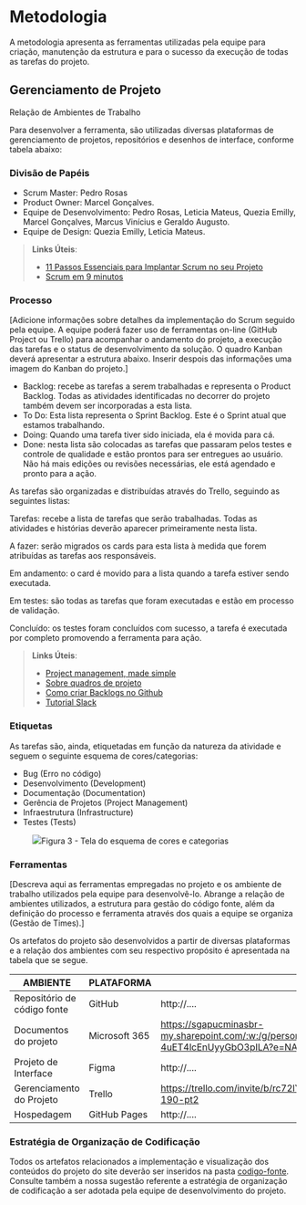 
# Metodologia

A metodologia apresenta as ferramentas utilizadas pela equipe para criação, manutenção da estrutura e para o sucesso da execução de todas as tarefas do projeto. 

## Gerenciamento de Projeto

Relação de Ambientes de Trabalho 

Para desenvolver a ferramenta, são utilizadas diversas plataformas de gerenciamento de projetos, repositórios e desenhos de interface, conforme tabela abaixo: 




### Divisão de Papéis

- Scrum Master: Pedro Rosas
- Product Owner: Marcel Gonçalves.
- Equipe de Desenvolvimento: Pedro Rosas, Leticia Mateus, Quezia Emilly, Marcel Gonçalves, Marcus Vinícius e Geraldo Augusto.
- Equipe de Design: Quezia Emilly, Leticia Mateus.

> **Links Úteis**:
> - [11 Passos Essenciais para Implantar Scrum no seu 
> Projeto](https://mindmaster.com.br/scrum-11-passos/)
> - [Scrum em 9 minutos](https://www.youtube.com/watch?v=XfvQWnRgxG0)

### Processo

[Adicione informações sobre detalhes da implementação do Scrum seguido pela equipe. A equipe poderá fazer uso de ferramentas on-line (GitHub Project ou Trello) para acompanhar o andamento do projeto, a execução das tarefas e o status de desenvolvimento da solução. O quadro Kanban deverá apresentar a estrutura abaixo. Inserir despois das informações uma imagem do Kanban do projeto.]
- Backlog: recebe as tarefas a serem trabalhadas e representa o Product Backlog. Todas as atividades identificadas no decorrer do projeto também devem ser incorporadas a esta lista. 
- To Do: Esta lista representa o Sprint Backlog. Este é o Sprint atual que estamos trabalhando. 
- Doing: Quando uma tarefa tiver sido iniciada, ela é movida para cá. 
- Done: nesta lista são colocadas as tarefas que passaram pelos testes e controle de qualidade e estão prontos para ser entregues ao usuário. Não há mais edições ou revisões necessárias, ele está agendado e pronto para a ação.

As tarefas são organizadas e distribuídas através do Trello, seguindo as seguintes listas: 

 
Tarefas: recebe a lista de tarefas que serão trabalhadas. Todas as atividades e histórias deverão aparecer primeiramente nesta lista. 

A fazer: serão migrados os cards para esta lista à medida que forem atribuídas as tarefas aos responsáveis. 

Em andamento: o card é movido para a lista quando a tarefa estiver sendo executada. 

Em testes: são todas as tarefas que foram executadas e estão em processo de validação. 

Concluído: os testes foram concluídos com sucesso, a tarefa é executada por completo promovendo a ferramenta para ação.



> **Links Úteis**:
> - [Project management, made simple](https://github.com/features/project-management/)
> - [Sobre quadros de projeto](https://docs.github.com/pt/github/managing-your-work-on-github/about-project-boards)
> - [Como criar Backlogs no Github](https://www.youtube.com/watch?v=RXEy6CFu9Hk)
> - [Tutorial Slack](https://slack.com/intl/en-br/)


### Etiquetas
<p>As tarefas são, ainda, etiquetadas em função da natureza da atividade e seguem o seguinte esquema de cores/categorias:</p>

<ul>
  <li>Bug (Erro no código)</li>
  <li>Desenvolvimento (Development)</li>
  <li>Documentação (Documentation)</li>
  <li>Gerência de Projetos (Project Management)</li>
  <li>Infraestrutura (Infrastructure)</li>
  <li>Testes (Tests)</li>
</ul>

<figure> 
  <img src="https://user-images.githubusercontent.com/100447878/164068979-9eed46e1-9b44-461e-ab88-c2388e6767a1.png"
    <figcaption>Figura 3 - Tela do esquema de cores e categorias</figcaption>
</figure> 
  
### Ferramentas

[Descreva aqui as ferramentas empregadas no projeto e os ambiente de trabalho utilizados pela  equipe para desenvolvê-lo. Abrange a relação de ambientes utilizados, a estrutura para gestão do código fonte, além da definição do processo e ferramenta através dos quais a equipe se organiza (Gestão de Times).]

Os artefatos do projeto são desenvolvidos a partir de diversas plataformas e a relação dos ambientes com seu respectivo propósito é apresentada na tabela que se segue.

| AMBIENTE                            | PLATAFORMA                         | LINK DE ACESSO                         |
|-------------------------------------|------------------------------------|----------------------------------------|
| Repositório de código fonte         | GitHub                             | http://....                            |
| Documentos do projeto               | Microsoft 365                      | https://sgapucminasbr-my.sharepoint.com/:w:/g/personal/742145_sga_pucminas_br/ETyCqsm8p8lJg47hPbejBQYB8-4uET4lcEnUyyGbO3pILA?e=NA2rRO                             |
| Projeto de Interface                | Figma                              | http://....                            |
| Gerenciamento do Projeto            | Trello                             | https://trello.com/invite/b/rc72lYi6/ATTId79e2d123c72cd8a54489ba94912e528CA2A7581/pet-190-pt2                          |
| Hospedagem                          | GitHub Pages                       | http://....                            |


### Estratégia de Organização de Codificação 

Todos os artefatos relacionados a implementação e visualização dos conteúdos do projeto do site deverão ser inseridos na pasta [codigo-fonte](http://https://github.com/ICEI-PUC-Minas-PMV-ADS/WebApplicationProject-Template-v2/tree/main/codigo-fonte). Consulte também a nossa sugestão referente a estratégia de organização de codificação a ser adotada pela equipe de desenvolvimento do projeto.
